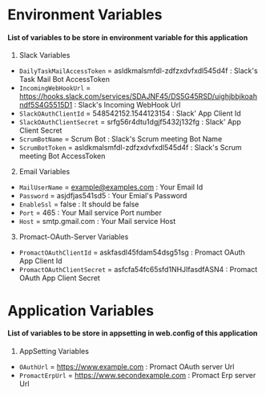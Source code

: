 # Environment Variables 
#### List of variables to be store in environment variable for this application 
1. Slack Variables 
  * ```DailyTaskMailAccessToken``` = asldkmalsmfdl-zdfzxdvfxdl545d4f :
      Slack's Task Mail Bot AccessToken 
  * ```IncomingWebHookUrl``` =  https://hooks.slack.com/services/SDAJNF45/DS5G45RSD/uighjbbjkoahndf5S4G5515D1 :
    Slack's Incoming WebHook Url 
  * ```SlackOAuthClientId``` =  548542152.1544123154 :
    Slack' App Client Id 
  * ```SlackOAuthClientSecret``` =  srfg56r4dtu1dgjf5432j132fg :
    Slack' App Client Secret 
  * ```ScrumBotName``` = Scrum Bot :
      Slack's Scrum meeting Bot Name 
  * ```ScrumBotToken``` = asldkmalsmfdl-zdfzxdvfxdl545d4f :
      Slack's Scrum meeting Bot AccessToken 

2. Email Variables 
  * ```MailUserName``` =  example@examples.com :
    Your Email Id 
  * ```Password``` =  asjdfjas541sd5 :
    Your Emial's Password 
  * ```EnableSsl``` =  false :
    It should be false 
  * ```Port``` =  465 :
    Your Mail service Port number 
  * ```Host``` =  smtp.gmail.com :
    Your Mail service Host 

3. Promact-OAuth-Server Variables 
  * ```PromactOAuthClientId``` =  askfasdl45fdam54dsg51sg :
    Promact OAuth App Client Id 
  * ```PromactOAuthClientSecret``` =  asfcfa54fc65sfd1NHJIfasdfASN4 :
    Promact OAuth App Client Secret  

# Application Variables 
#### List of variables to be store in appsetting in web.config of this application 
1. AppSetting Variables 
  * ```OAuthUrl``` = https://www.example.com :
    Promact OAuth server Url 
  * ```PromactErpUrl``` = https://www.secondexample.com :
    Promact Erp server Url 
